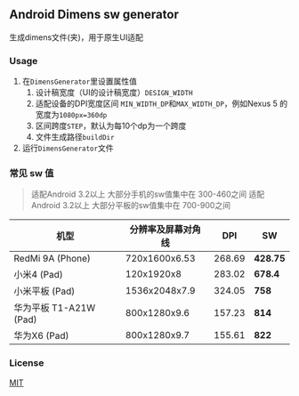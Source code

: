 ## Android Dimens sw generator

生成dimens文件(夹)，用于原生UI适配

### Usage

1. 在`DimensGenerator`里设置属性值
   1. 设计稿宽度（UI的设计稿宽度）`DESIGN_WIDTH`
   2. 适配设备的DPI宽度区间 `MIN_WIDTH_DP`和`MAX_WIDTH_DP`，例如Nexus 5 的宽度为`1080px=360dp`
   3. 区间跨度`STEP`，默认为每10个dp为一个跨度
   4. 文件生成路径`buildDir`
2. 运行`DimensGenerator`文件


### 常见 sw 值

> 适配Android 3.2以上   大部分手机的sw值集中在  300-460之间
> 适配Android 3.2以上   大部分平板的sw值集中在  700-900之间


| 机型                   | 分辨率及屏幕对角线 | DPI    | SW         |
| ---------------------- | ------------------ | ------ | ---------- |
| RedMi 9A (Phone)       | 720x1600x6.53      | 268.69 | **428.75** |
| 小米4 (Pad)            | 120x1920x8         | 283.02 | **678.4**  |
| 小米平板 (Pad)         | 1536x2048x7.9      | 324.05 | **758**    |
| 华为平板 T1-A21W (Pad) | 800x1280x9.6       | 157.23 | **814**    |
| 华为X6 (Pad)           | 800x1280x9.7       | 155.61 | **822**    |

### License
[MIT](./LICENSE)